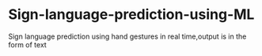 # Sign-language-prediction-using-ML
Sign language prediction using hand gestures in real time,output is in the form of text
